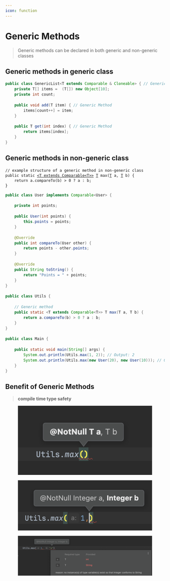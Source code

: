 ```yaml
---
icon: function
---
```


# Generic Methods

> Generic methods can be declared in both generic and non-generic classes

## Generic methods in generic class

```java
public class GenericList<T extends Comparable & Cloneable> { // Generic Class
    private T[] items =  (T[]) new Object[10];
    private int count;

    public void add(T item) { // Generic Method
        items[count++] = item;
    }

    public T get(int index) { // Generic Method
        return items[index];
    }
}
```

## Generic methods in non-generic class

<pre class="language-java"><code class="lang-java">// example structure of a generic method in non-generic class
public static <a data-footnote-ref href="#user-content-fn-1">&#x3C;T extends Comparable&#x3C;T>></a> <a data-footnote-ref href="#user-content-fn-2">T</a> max(<a data-footnote-ref href="#user-content-fn-3">T</a> a, <a data-footnote-ref href="#user-content-fn-3">T</a> b) {
    return a.compareTo(b) > 0 ? a : b;
}
</code></pre>

```java
public class User implements Comparable<User> {

    private int points;

    public User(int points) {
        this.points = points;
    }

    @Override
    public int compareTo(User other) {
        return points - other.points;
    }
    
    @Override
    public String toString() {
        return "Points = " + points;
    }
}

public class Utils {

    // Generic method
    public static <T extends Comparable<T>> T max(T a, T b) {
        return a.compareTo(b) > 0 ? a : b;
    }
}

public class Main {

    public static void main(String[] args) {
        System.out.println(Utils.max(1, 2)); // Output: 2
        System.out.println(Utils.max(new User(20), new User(10))); // Output: Points = 20
    }
}
```

## Benefit of Generic Methods

> **compile time type safety**&#x20;

<div><figure><img src="../../.gitbook/assets/java-ad-generics-9-generic-methods-1.png" alt=""><figcaption></figcaption></figure> <figure><img src="../../.gitbook/assets/java-ad-generics-9-generic-methods-2.png" alt=""><figcaption></figcaption></figure></div>

<figure><img src="../../.gitbook/assets/java-ad-generics-9-generic-methods-3.png" alt=""><figcaption></figcaption></figure>



[^1]: indication that this is a generic method outside generic class and constraints on the generic type parameter

[^2]: Return type

[^3]: parameter type
